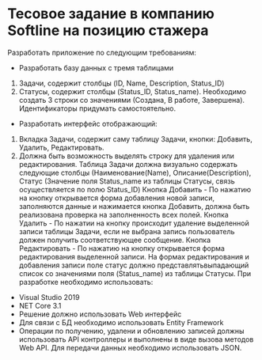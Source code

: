 # Тесовое задание в компанию Softline на позицию стажера

Разработать приложение по следующим требованиям:
- Разработать базу данных с тремя таблицами
1. Задачи, содержит столбцы (ID, Name, Description, Status_ID)
2. Статусы, содержит столбцы (Status_ID, Status_name). Необходимо создать 3 строки со
значениями (Создана, В работе, Завершена). Идентификаторы придумать самостоятельно.
- Разработать интерфейс отображающий:
1. Вкладка Задачи, содержит саму таблицу Задачи, кнопки: Добавить, Удалить, Редактировать.
2. Должна быть возможность выделять строку для удаления или
редактирования.
Таблица Задачи должна визуально содержать следующие столбцы (Наименование(Name),
Описание(Description), Статус (Значение поля Status_name из таблицы Статусы, связь
осуществляется по полю Status_ID)
Кнопка Добавить - По нажатию на кнопку открывается форма добавления новой записи,
заполняются данные и нажимается кнопка Добавить, должна быть реализована проверка на
заполненность всех полей.
Кнопка Удалить - По нажатии на кнопку происходит удаление выделенной записи таблицы Задачи,
если не выбрана запись пользователь должен получить соответствующее сообщение.
Кнопка Редактировать - По нажатию на кнопку открывается форма редактирования выделенной записи.
На формах редактирования и добавления записи поле статус должно
представлятьвыпадающий список со значениями поля (Status_name) из таблицы Статусы.
При разработке необходимо использовать:
- Visual Studio 2019
- NET Core 3.1
- Решение должно использовать Web интерфейс
- Для связи с БД необходимо использовать Entity Framework
- Операции по получению, удалени и обновлению записей должны использовать API
контроллеры и выполнены в виде вызова методов Web API. Для передачи данных
необходимо использовать JSON.
